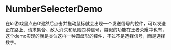 # NumberSelecterDemo
在lol游戏里点击G键然后点击并拖动鼠标就会出现一个发送信号的控件，可以发送正在路上、请求集合、敌人消失和危险四种信号，类似的功能在王者荣耀中也有，这个demo实现的就是类似这样一种圆盘形的控件，不过不是选择信号，而是选择数字。
